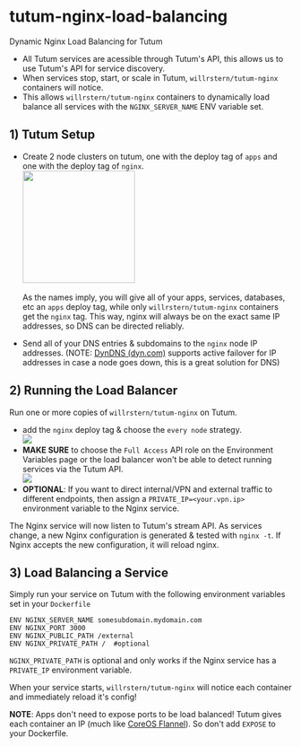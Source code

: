 # tutum-nginx-load-balancing
Dynamic Nginx Load Balancing for Tutum

- All Tutum services are acessible through Tutum's API, this allows us to use Tutum's API for service discovery.
- When services stop, start, or scale in Tutum, `willrstern/tutum-nginx` containers will notice.
- This allows `willrstern/tutum-nginx` containers to dynamically load balance all services with the `NGINX_SERVER_NAME` ENV variable set.

## 1) Tutum Setup
- Create 2 node clusters on tutum, one with the deploy tag of `apps` and one with the deploy tag of `nginx`.
<br/><img src="https://farm1.staticflickr.com/628/23806789896_555c9f486b.jpg" style="width: 200px;" />
<br/><br/>As the names imply, you will give all of your apps, services, databases, etc an `apps` deploy tag, while only `willrstern/tutum-nginx` containers get the `nginx` tag.  This way, nginx will always be on the exact same IP addresses, so DNS can be directed reliably.

- Send all of your DNS entries & subdomains to the `nginx` node IP addresses.
(NOTE: [DynDNS (dyn.com)](http://dyn.com) supports active failover for IP addresses in case a node goes down, this is a great solution for DNS)

## 2) Running the Load Balancer
Run one or more copies of `willrstern/tutum-nginx` on Tutum.
- add the `nginx` deploy tag & choose the `every node` strategy.<br/>![](https://farm6.staticflickr.com/5691/23724570952_99cc571d7e_z.jpg)
- __MAKE SURE__ to choose the `Full Access` API role on the Environment Variables page or the load balancer won't be able to detect running services via the Tutum API.<br/>![](https://farm6.staticflickr.com/5659/23806877596_fccba186d5_z.jpg)
- __OPTIONAL__: If you want to direct internal/VPN and external traffic to different endpoints, then assign a `PRIVATE_IP=<your.vpn.ip>` environment variable to the Nginx service.

The Nginx service will now listen to Tutum's stream API.  As services change, a new Nginx configuration is generated & tested with `nginx -t`.  If Nginx accepts the new configuration, it will reload nginx.


## 3) Load Balancing a Service
Simply run your service on Tutum with the following environment variables set in your `Dockerfile`
```
ENV NGINX_SERVER_NAME somesubdomain.mydomain.com
ENV NGINX_PORT 3000
ENV NGINX_PUBLIC_PATH /external
ENV NGINX_PRIVATE_PATH /  #optional
```

`NGINX_PRIVATE_PATH` is optional and only works if the Nginx service has a `PRIVATE_IP` environment variable.

When your service starts, `willrstern/tutum-nginx` will notice each container and immediately reload it's config!

__NOTE__: Apps don't need to expose ports to be load balanced!  Tutum gives each container an IP (much like [CoreOS Flannel](https://github.com/coreos/flannel)).  So don't add `EXPOSE` to your Dockerfile.


